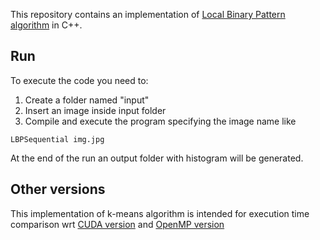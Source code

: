 This repository contains an implementation of [Local Binary Pattern algorithm](https://en.wikipedia.org/wiki/Local_binary_patterns) in C++.

## Run
To execute the code you need to:
1. Create a folder named "input"
2. Insert an image inside input folder
3. Compile and execute the program specifying the image name like
```
LBPSequential img.jpg
```
At the end of the run an output folder with histogram will be generated.

## Other versions
This implementation of k-means algorithm is intended for execution time comparison wrt 
[CUDA version](https://github.com/daikon899/LBP_CUDA) and 
[OpenMP version](https://github.com/daikon899/LBP_OpenMP)
